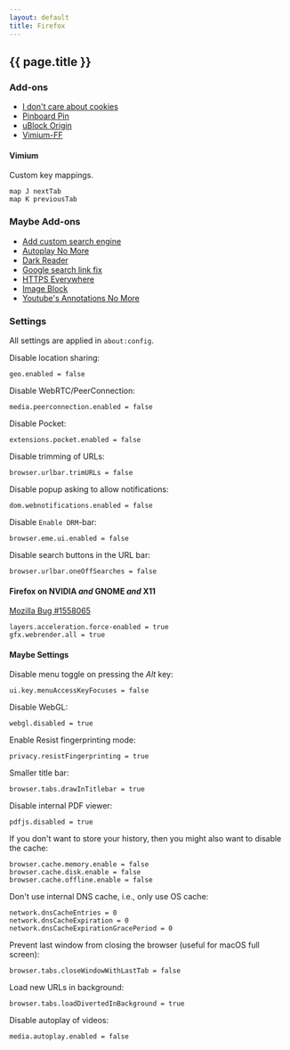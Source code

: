 ```yaml
---
layout: default
title: Firefox
---
```


## {{ page.title }}

### Add-ons

- [I don't care about cookies](https://addons.mozilla.org/firefox/addon/i-dont-care-about-cookies/)
- [Pinboard Pin](https://addons.mozilla.org/firefox/addon/pinboard-pin/)
- [uBlock Origin](https://addons.mozilla.org/firefox/addon/ublock-origin/)
- [Vimium-FF](https://addons.mozilla.org/firefox/addon/vimium-ff/)

#### Vimium

Custom key mappings.

    map J nextTab
    map K previousTab

### Maybe Add-ons

- [Add custom search engine](https://addons.mozilla.org/en-US/firefox/addon/add-custom-search-engine/)
- [Autoplay No More](https://addons.mozilla.org/firefox/addon/autoplay-no-more/)
- [Dark Reader](https://addons.mozilla.org/firefox/addon/darkreader/)
- [Google search link fix](https://addons.mozilla.org/firefox/addon/google-search-link-fix/)
- [HTTPS Everywhere](https://addons.mozilla.org/firefox/addon/https-everywhere/)
- [Image Block](https://addons.mozilla.org/en-US/firefox/addon/image-block/)
- [Youtube's Annotations No More](https://addons.mozilla.org/firefox/addon/youtubes-annotations-no-more/)

### Settings

All settings are applied in `about:config`.

Disable location sharing:

    geo.enabled = false

Disable WebRTC/PeerConnection:

    media.peerconnection.enabled = false

Disable Pocket:

    extensions.pocket.enabled = false

Disable trimming of URLs:

    browser.urlbar.trimURLs = false

Disable popup asking to allow notifications:

    dom.webnotifications.enabled = false

Disable `Enable DRM`-bar:

    browser.eme.ui.enabled = false

Disable search buttons in the URL bar:

    browser.urlbar.oneOffSearches = false

#### Firefox on NVIDIA *and* GNOME *and* X11

[Mozilla Bug #1558065](https://bugzilla.mozilla.org/show_bug.cgi?id=1558065#c2)

    layers.acceleration.force-enabled = true
    gfx.webrender.all = true

#### Maybe Settings

Disable menu toggle on pressing the *Alt* key:

    ui.key.menuAccessKeyFocuses = false

Disable WebGL:

    webgl.disabled = true

Enable Resist fingerprinting mode:

    privacy.resistFingerprinting = true

Smaller title bar:

    browser.tabs.drawInTitlebar = true

Disable internal PDF viewer:

    pdfjs.disabled = true

If you don't want to store your history, then you might also want to
disable the cache:

    browser.cache.memory.enable = false
    browser.cache.disk.enable = false
    browser.cache.offline.enable = false

Don't use internal DNS cache, i.e., only use OS cache:

    network.dnsCacheEntries = 0
    network.dnsCacheExpiration = 0
    network.dnsCacheExpirationGracePeriod = 0

Prevent last window from closing the browser (useful for macOS full screen):

    browser.tabs.closeWindowWithLastTab = false

Load new URLs in background:

    browser.tabs.loadDivertedInBackground = true

Disable autoplay of videos:

    media.autoplay.enabled = false
